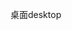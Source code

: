 <span data-ttu-id="dc5b5-101">桌面</span><span class="sxs-lookup"><span data-stu-id="dc5b5-101">desktop</span></span>